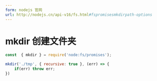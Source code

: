 ```yaml
---
form: nodejs 官网
url: http://nodejs.cn/api-v16/fs.html#fspromisesmkdirpath-options
---
```


# mkdir 创建文件夹

```js
const  { mkdir } = require('node:fs/promises');

mkdir('./tmp', { recursive: true }, (err) => {
	if(err) throw err;
})
```

```ts
```